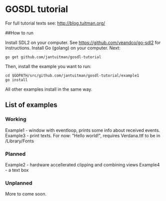 # GOSDL tutorial


For full tutorial texts see: http://blog.tuitman.org/

##How to run

Install SDL2 on your computer. See https://github.com/veandco/go-sdl2 for instructions.
Install Go (golang) on your computer. Next:

    go get github.com/jantuitman/gosdl-tutorial

Then, install the example you want to run:

    cd $GOPATH/src/github.com/jantuitman/gosdl-tutorial/example1
    go install

All other examples install in the same way.


## List of examples

### Working

Example1 - window with eventloop, prints some info about received events.
Example3 - print texts. For now: "Hello world!", requires Verdana.ttf to be in /Library/Fonts

### Planned

Example2 - hardware accellerated clipping and combining views
Example4 - a text box

### Unplanned

More to come soon.
